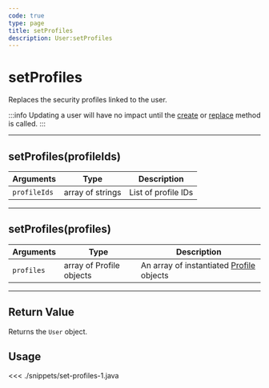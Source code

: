```yaml
---
code: true
type: page
title: setProfiles
description: User:setProfiles
---
```


# setProfiles

Replaces the security profiles linked to the user.

:::info
Updating a user will have no impact until the [create](/sdk/android/3/core-classes/user/create/) or [replace](/sdk/android/3/core-classes/user/replace) method is called.
:::

---

## setProfiles(profileIds)

| Arguments    | Type             | Description         |
| ------------ | ---------------- | ------------------- |
| `profileIds` | array of strings | List of profile IDs |

---

## setProfiles(profiles)

| Arguments  | Type                     | Description                                                                     |
| ---------- | ------------------------ | ------------------------------------------------------------------------------- |
| `profiles` | array of Profile objects | An array of instantiated [Profile](/sdk/android/3/core-classes/profile) objects |

---

## Return Value

Returns the `User` object.

## Usage

<<< ./snippets/set-profiles-1.java
